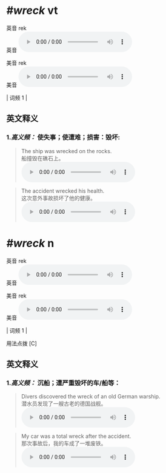 # ***\#wreck*** vt
英音 rek  
英音
<audio src="./media/wreck-B.aac" controls="controls"></audio>

美音 rek  
美音
<audio src="./media/wreck.aac" controls="controls"></audio>



| 词频 1 |  

英文释义
---
### 1.*高义频：* **使失事；使遭难；损害：毁坏:**  

 > The ship was wrecked on the rocks.   
 > 船撞毁在礁石上。    
<audio src="./media/1-wreck.aac" controls="controls"></audio>

 > The accident wrecked his health.  
 > 这次意外事故损坏了他的健康。    
<audio src="./media/2-wreck.aac" controls="controls"></audio>


# ***\#wreck*** n
英音 rek  
英音
<audio src="./media/wreck-B.aac" controls="controls"></audio>

美音 rek  
美音
<audio src="./media/wreck.aac" controls="controls"></audio>



| 词频 1 |  

用法点拨  [C]

英文释义
---
### 1.*高义频：* **沉船；遭严重毁坏的车/船等：**  

 > Divers discovered the wreck of an old German warship.   
 > 潜水员发现了一艘古老的德国战舰。    
<audio src="./media/4-wreck.aac" controls="controls"></audio>

 > My car was a total wreck after the accident.   
 > 那次事故后，我的车成了一堆废铁。    
<audio src="./media/3-wreck.aac" controls="controls"></audio>


